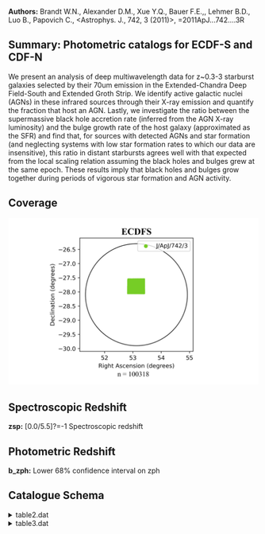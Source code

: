 **Authors:** Brandt W.N., Alexander D.M., Xue Y.Q., Bauer F.E.,, Lehmer B.D., Luo B., Papovich C., <Astrophys. J., 742, 3 (2011)>, =2011ApJ...742....3R

## Summary: Photometric catalogs for ECDF-S and CDF-N 

We present an analysis of deep multiwavelength data for z~0.3-3 starburst galaxies selected by their 70um emission in the Extended-Chandra Deep Field-South and Extended Groth Strip. We identify active galactic nuclei (AGNs) in these infrared sources through their X-ray emission and quantify the fraction that host an AGN. Lastly, we investigate the ratio between the supermassive black hole accretion rate (inferred from the AGN X-ray luminosity) and the bulge growth rate of the host galaxy (approximated as the SFR) and find that, for sources with detected AGNs and star formation (and neglecting systems with low star formation rates to which our data are insensitive), this ratio in distant starbursts agrees well with that expected from the local scaling relation assuming the black holes and bulges grew at the same epoch. These results imply that black holes and bulges grow together during periods of vigorous star formation and AGN activity.
## Coverage
![image](https://raw.githubusercontent.com/joshgithubbin/Sherlock-DDF/refs/heads/main/Catalogue%20Plotting/Catalogues/J-ApJ-742-3/Subcatalogues/ECDFS/Plots/fieldcover.png)
## Spectroscopic Redshift 
 
**zsp:** [0.0/5.5]?=-1 Spectroscopic redshift 
 

## Photometric Redshift 
 
**b_zph:** Lower 68% confidence interval on zph 
 

## Catalogue Schema

<details>
<summary>table2.dat</summary>

| Bytes   | Format   | Units      | Label     | Explanations                                                  |
|:--------|:---------|:-----------|:----------|:--------------------------------------------------------------|
| 1- 10   | F10.7    | deg        | RAdeg     | [52.80/53.42] Right Ascension J2000)                          |
| 12- 22  | F11.7    | deg        | DEdeg     | [-28.07/-27.52] Declination (J2000)                           |
| 24- 32  | F9.7     | ---        | zph       | [0/6.3] Photometric redshift                                  |
| 34- 42  | F9.7     | ---        | b_zph     | Lower 68% confidence interval on zphot                        |
| 44- 52  | F9.7     | ---        | B_zph     | Upper 68% confidence interval on zphot                        |
| 54- 62  | F9.7     | ---        | lz95      | Lower 95% confidence interval on zphot                        |
| 64- 72  | F9.7     | ---        | uz95      | Upper 95% confidence interval on zphot                        |
| 74- 80  | F7.4     | ---        | zsp       | [0.0034/5.828]?=-1 Spectroscopic redshift                     |
| 82- 83  | I2       | ---        | r_zsp     | ?=-1 Reference for zsp (1)                                    |
| 85- 90  | A6       | ---        | T         | Type of best-fit template (Galaxy, Hybrid, Star               |
| 92- 96  | I5       | ---        | X-ID      | ?=-1 Associated 2Ms CDF-S or 250ks                            |
| 98      | I1       | ---        | G-ID      | [0/1] Source inside GOODS-S region? (1=yes)                   |
| 100-107 | F8.4     | mag        | FUV       | ?=-99 GALEX FUV band AB magnitude (153nm) [DR4]               |
| 109-116 | F8.4     | mag        | e_FUV     | ?=-99 Uncertainty in FUV                                      |
| 118-125 | F8.4     | mag        | NUV       | ?=-99 GALEX NUV band AB magnitude (231nm) [DR4]               |
| 127-134 | F8.4     | mag        | e_NUV     | ?=-99 Uncertainty in NUV                                      |
| 136-146 | F11.7    | mag        | UMYC      | ?=-99 MUSYC U band AB magnitude (3)                           |
| 148-155 | F8.4     | mag        | e_UMYC    | ?=-99 Uncertainty in UMYC                                     |
| 157-164 | F8.4     | mag        | BMYC      | ?=-99 MUSYC B band AB magnitude (3)                           |
| 166-173 | F8.4     | mag        | e_BMYC    | ?=-99 Uncertainty in BMYC                                     |
| 175-182 | F8.4     | mag        | VMYC      | ?=-99 MUSYC V band AB magnitude (3)                           |
| 184-191 | F8.4     | mag        | e_VMYC    | ?=-99 Uncertainty in VMYC                                     |
| 193-200 | F8.4     | mag        | RMYC      | ?=-99 MUSYC R band AB magnitude (3)                           |
| 202-209 | F8.4     | mag        | e_RMYC    | ?=-99 Uncertainty in RMYC                                     |
| 211-218 | F8.4     | mag        | IMYC      | ?=-99 MUSYC I band AB magnitude (3)                           |
| 220-227 | F8.4     | mag        | e_IMYC    | ?=-99 Uncertainty in IMYC                                     |
| 229-236 | F8.4     | mag        | O3MYC     | ?=-99 MUSYC O3 (501nm) band AB magnitude (3)                  |
| 238-245 | F8.4     | mag        | e_O3MYC   | ?=-99 Uncertainty in O3MYC                                    |
| 247-254 | F8.4     | mag        | ZMYC      | ?=-99 MUSYC Z band AB magnitude (3)                           |
| 256-263 | F8.4     | mag        | e_ZMYC    | ?=-99 Uncertainty in ZMYC                                     |
| 265-272 | F8.4     | mag        | JMYC      | ?=-99 MUSYC J band AB magnitude (3)                           |
| 274-281 | F8.4     | mag        | e_JMYC    | ?=-99 Uncertainty in JMYC                                     |
| 283-290 | F8.4     | mag        | KMYC      | ?=-99 MUSYC K band AB magnitude (3)                           |
| 292-299 | F8.4     | mag        | e_KMYC    | ?=-99 Uncertainty in KMYC                                     |
| 301-308 | F8.4     | mag        | UMIC      | ?=-99 MUSIC U band AB magnitude (5)                           |
| 310-317 | F8.4     | mag        | e_UMIC    | ?=-99 Uncertainty in UMIC                                     |
| 319-325 | F7.3     | mag        | U35MIC    | ?=-99 MUSIC U_35_ band AB magnitude (359nm) (5)               |
| 327-334 | F8.4     | mag        | e_U35MIC  | ?=-99 Uncertainty in U35MIC                                   |
| 336-342 | F7.3     | mag        | U38MIC    | ?=-99 MUSIC U_38_ band AB magnitude (368nm) (5)               |
| 344-351 | F8.4     | mag        | e_U38MIC  | ?=-99 Uncertainty in U38MIC                                   |
| 353-359 | F7.3     | mag        | F435W     | ?=-99 HST/WFPC2 F435W band AB magnitude                       |
| 361-368 | F8.4     | mag        | e_F435W   | ?=-99 Uncertainty in F435W                                    |
| 370-376 | F7.3     | mag        | F606W     | ?=-99 HST/WFPC2 F606W band AB magnitude                       |
| 378-385 | F8.4     | mag        | e_F606W   | ?=-99 Uncertainty in F606W                                    |
| 387-393 | F7.3     | mag        | F775W     | ?=-99 HST/WFPC2 F775W band AB magnitude                       |
| 395-402 | F8.4     | mag        | e_F775W   | ?=-99 Uncertainty in F775W                                    |
| 404-410 | F7.3     | mag        | F850LP    | ?=-99 HST/WFPC2 F850LP band AB magnitude                      |
| 412-419 | F8.4     | mag        | e_F850LP  | ?=-99 Uncertainty in F850LP                                   |
| 421-427 | F7.3     | mag        | JMIC      | ?=-99 MUSIC J band AB magnitude (5)                           |
| 429-436 | F8.4     | mag        | e_JMIC    | ?=-99 Uncertainty in JMIC                                     |
| 438-444 | F7.3     | mag        | HMIC      | ?=-99 MUSIC H band AB magnitude (5)                           |
| 446-453 | F8.4     | mag        | e_HMIC    | ?=-99 Uncertainty in HMIC                                     |
| 455-461 | F7.3     | mag        | KMIC      | ?=-99 MUSIC K band AB magnitude (5)                           |
| 463-470 | F8.4     | mag        | e_KMIC    | ?=-99 Uncertainty in KMIC                                     |
| 472-479 | F8.4     | mag        | UC17      | ?=-99 COMBO-17 U band AB magnitude (4)                        |
| 481-488 | F8.4     | mag        | e_UC17    | ?=-99 Uncertainty in UC17                                     |
| 490-497 | F8.4     | mag        | BC17      | ?=-99 COMBO-17 B band AB magnitude (4)                        |
| 499-506 | F8.4     | mag        | e_BC17    | ?=-99 Uncertainty in BC17                                     |
| 508-515 | F8.4     | mag        | VC17      | ?=-99 COMBO-17 V band AB magnitude (4)                        |
| 517-524 | F8.4     | mag        | e_VC17    | ?=-99 Uncertainty in VC17                                     |
| 526-533 | F8.4     | mag        | RC17      | ?=-99 COMBO-17 R band AB magnitude (4)                        |
| 535-542 | F8.4     | mag        | e_RC17    | ?=-99 Uncertainty in RC17                                     |
| 544-551 | F8.4     | mag        | IC17      | ?=-99 COMBO-17 I band AB magnitude (4)                        |
| 553-560 | F8.4     | mag        | e_IC17    | ?=-99 Uncertainty in IC17                                     |
| 562-569 | F8.4     | mag        | 420C17    | ?=-99 COMBO-17 filter 420nm AB magnitude (4)                  |
| 571-578 | F8.4     | mag        | e_420C17  | ?=-99 Uncertainty in 420C17                                   |
| 580-587 | F8.4     | mag        | 464C17    | ?=-99 COMBO-17 filter 464nm AB magnitude (4)                  |
| 589-596 | F8.4     | mag        | e_464C17  | ?=-99 Uncertainty in 464C17                                   |
| 598-605 | F8.4     | mag        | 485C17    | ?=-99 COMBO-17 filter 485nm AB magnitude (4)                  |
| 607-614 | F8.4     | mag        | e_485C17  | ?=-99 Uncertainty in 485C17                                   |
| 616-623 | F8.4     | mag        | 518C17    | ?=-99 COMBO-17 filter 518nm AB magnitude (4)                  |
| 625-632 | F8.4     | mag        | e_518C17  | ?=-99 Uncertainty in 518C17                                   |
| 634-641 | F8.4     | mag        | 571C17    | ?=-99 COMBO-17 filter 571nm AB magnitude (4)                  |
| 643-650 | F8.4     | mag        | e_571C17  | ?=-99 Uncertainty in 571C17                                   |
| 652-659 | F8.4     | mag        | 604C17    | ?=-99 COMBO-17 filter 604nm AB magnitude (4)                  |
| 661-668 | F8.4     | mag        | e_604C17  | ?=-99 Uncertainty in 604C17                                   |
| 670-677 | F8.4     | mag        | 646C17    | ?=-99 COMBO-17 filter 646nm AB magnitude (4)                  |
| 679-686 | F8.4     | mag        | e_646C17  | ?=-99 Uncertainty in 646C17                                   |
| 688-695 | F8.4     | mag        | 696C17    | ?=-99 COMBO-17 filter 696nm AB magnitude (4)                  |
| 697-704 | F8.4     | mag        | e_696C17  | ?=-99 Uncertainty in 696C17                                   |
| 706-713 | F8.4     | mag        | 753C17    | ?=-99 COMBO-17 filter 753nm AB magnitude (4)                  |
| 715-722 | F8.4     | mag        | e_753C17  | ?=-99 Uncertainty in 753C17                                   |
| 724-731 | F8.4     | mag        | 815C17    | ?=-99 COMBO-17 filter 815nm AB magnitude (4)                  |
| 733-740 | F8.4     | mag        | e_815C17  | ?=-99 Uncertainty in 815C17                                   |
| 742-749 | F8.4     | mag        | 855C17    | ?=-99 COMBO-17 filter 855nm AB magnitude (4)                  |
| 751-758 | F8.4     | mag        | e_855C17  | ?=-99 Uncertainty in 855C17                                   |
| 760-767 | F8.4     | mag        | 915C17    | ?=-99 COMBO-17 filter 915nm AB magnitude (4)                  |
| 769-776 | F8.4     | mag        | e_915C17  | ?=-99 Uncertainty in 915C17                                   |
| 778-785 | F8.4     | mag        | [3.6]     | ?=-99 Spitzer/IRAC 3.6um band AB magnitude (6)                |
| 787-794 | F8.4     | mag        | e_[3.6]   | ?=-99 Uncertainty in [3.6]                                    |
| 796-803 | F8.4     | mag        | [4.5]     | ?=-99 Spitzer/IRAC 4.5um band AB magnitude (6)                |
| 805-812 | F8.4     | mag        | e_[4.5]   | ?=-99 Uncertainty in [4.5]                                    |
| 814-821 | F8.4     | mag        | [5.8]     | ?=-99 Spitzer/IRAC 5.8um band AB magnitude (6)                |
| 823-830 | F8.4     | mag        | e_[5.8]   | ?=-99 Uncertainty in [5.8]                                    |
| 832-839 | F8.4     | mag        | [8.0]     | ?=-99 Spitzer/IRAC 8.0um band AB magnitude (6)                |
| 841-848 | F8.4     | mag        | e_[8.0]   | ?=-99 Uncertainty in [8.0]                                    |
| 1       | =        | Vanzella   | et        | al. 2008, Cat. J/A+A/478/83;                                  |
| 2       | =        | Le         | Fevre     | et al. 2004, Cat. J/A+A/428/1043;                             |
| 3       | =        | Szokoly    | et        | al. 2004, Cat. J/ApJS/155/271;                                |
| 4       | =        | Croom      | et        | al. 2001, Cat. J/MNRAS/328/150;                               |
| 5       | =        | Dickinson  | et        | al. 2004, Cat. J/ApJ/600/L99;                                 |
| 6       | =        | van        | der       | Wel et al. 2004ApJ...601L...5V;                               |
| 7       | =        | Bunker     | et        | al. 2003MNRAS.342L..47B;                                      |
| 8       | =        | Stanway    | et        | al. 2004ApJ...607..704S;                                      |
| 9       | =        | Mignoli    | et        | al. 2005, Cat. J/A+A/437/883;                                 |
| 10      | =        | Silverman, | Mainieri, | et al., in preparation;                                       |
| 11      | =        | Cristiani  | et        | al. 2000A&A...359..489C;                                      |
| 12      | =        | Strolger   | et        | al. 2004, Cat. J/ApJ/613/200;                                 |
| 13      | =        | Ravikumar  | et        | al. 2007, Cat. J/A+A/465/1099;                                |
| 14      | =        | Stanway    | et        | al. 2004ApJ...607..704S;                                      |
| 15      | =        | Treister   | et        | al. 2009, Cat. J/ApJ/693/1713;                                |
| 16      | =        | Popesso    | et        | al. 2009A&A...494..443P (VIMOS VLT low-resolution survey);    |
| 17      | =        | Popesso    | et        | al. 2009A&A...494..443P (VIMOS VLT medium-resolution survey); |
| 18      | =        | Grazian    | et        | al. 2006, Cat. J/A+A/449/951;                                 |
| 19      | =        | Zheng      | et        | al. 2004, Cat. J/ApJS/155/73.                                 |
| 1003    | to       | -1033      | numbers   | and                                                           |
| 17      | optical  | catalog    | (Wolf     | et al. 2004, Cat. II/253;                                     |

**Note**: Spectroscopic reference as follows:
   1 = Vanzella et al. 2008, Cat. J/A+A/478/83;
   2 = Le Fevre et al. 2004, Cat. J/A+A/428/1043;
   3 = Szokoly et al. 2004, Cat. J/ApJS/155/271;
   4 = Croom et al. 2001, Cat. J/MNRAS/328/150;
   5 = Dickinson et al. 2004, Cat. J/ApJ/600/L99;
   6 = van der Wel et al. 2004ApJ...601L...5V;
   7 = Bunker et al. 2003MNRAS.342L..47B;
   8 = Stanway et al. 2004ApJ...607..704S;
   9 = Mignoli et al. 2005, Cat. J/A+A/437/883;
  10 = Silverman, Mainieri, et al., in preparation;
  11 = Cristiani et al. 2000A&A...359..489C;
  12 = Strolger et al. 2004, Cat. J/ApJ/613/200;
  13 = Ravikumar et al. 2007, Cat. J/A+A/465/1099;
  14 = Stanway et al. 2004ApJ...607..704S;
  15 = Treister et al. 2009, Cat. J/ApJ/693/1713;
  16 = Popesso et al. 2009A&A...494..443P (VIMOS VLT low-resolution survey);
  17 = Popesso et al. 2009A&A...494..443P (VIMOS VLT medium-resolution survey);
  18 = Grazian et al. 2006, Cat. J/A+A/449/951;
  19 = Zheng et al. 2004, Cat. J/ApJS/155/73.
Note (2): ID of the associated X-ray source (if any) from the 2Ms CDF-S catalog
          of Luo et al. (2008, Cat. J/ApJS/179/19, <[LBB2008] NNN> in Simbad) or
          the 250ks E-CDF-S catalog of Lehmer et al. (2005, Cat. J/ApJS/161/21,
          <[LBA2005] SNN> in Simbad (S1-S33) for -1003 to -1033 numbers and
          <[LBA2005] NNN> in Simbad) for other negative numbers.
Note (3): From the MUSYC BVR-detected optical catalog (Gawiser et al.
          2006, Cat. J/ApJS/162/1) and the MUSYC near-infrared catalog (Taylor
          et al. 2009, Cat. J/ApJS/183/295)
Note (4): From the COMBO-17 optical catalog (Wolf et al. 2004, Cat. II/253;
          2008A&A...492..933W)
Note (5): From the MUSIC catalog (Grazian et al. 2006, Cat. J/A+A/449/951)
Note (6): From the SIMPLE Spitzer IRAC catalog (Damen et al.
          2009ApJ...690..937D)

</details>

<details>
<summary>table3.dat</summary>

| Bytes   | Format   | Units    | Label    | Explanations                                    |
|:--------|:---------|:---------|:---------|:------------------------------------------------|
| 1- 11   | F11.7    | deg      | RAdeg    | [188.740/189.692] Right Ascension (J2000)       |
| 13- 22  | F10.7    | deg      | DEdeg    | [61.963/62.410] Declination (J2000)             |
| 24- 30  | F7.5     | ---      | zph      | [0/6.04918] Photometric redshift                |
| 32- 38  | F7.5     | ---      | b_zph    | Lower 68% confidence interval on zph            |
| 40- 46  | F7.5     | ---      | B_zph    | Upper 68% confidence interval on zph            |
| 48- 54  | F7.5     | ---      | lz95     | Lower 95% confidence interval on zph            |
| 56- 62  | F7.5     | ---      | uz95     | Upper 95% confidence interval on zph            |
| 64- 71  | F8.5     | ---      | zsp      | [0.0/5.5]?=-1 Spectroscopic redshift            |
| 73- 74  | I2       | ---      | r_zsp    | [1/7]?=-1 Reference for zsp (1)                 |
| 76      | I1       | ---      | T        | [0/4] Type of best-fit template (4=WD, 3=star,  |
| 78- 80  | I3       | ---      | X-ID     | [1/582]?=-1 In 2Ms CDF-N X-ray source catalog?  |
| 82      | I1       | ---      | G-ID     | [0/1] Source inside GOODS-N region? (1=yes)     |
| 84- 94  | F11.7    | mag      | Umag     | ?=-99 U band AB magnitude (2)                   |
| 96-106  | F11.7    | mag      | e_Umag   | ?=-99 Uncertainty in Umag                       |
| 108-118 | F11.7    | mag      | Bmag     | ?=-99 B band AB magnitude (2)                   |
| 120-130 | F11.7    | mag      | e_Bmag   | ?=-99 Uncertainty in Bmag                       |
| 132-142 | F11.7    | mag      | Vmag     | ?=-99 V band AB magnitude (2)                   |
| 144-154 | F11.7    | mag      | e_Vmag   | ?=-99 Uncertainty in Vmag                       |
| 156-166 | F11.7    | mag      | Rmag     | ?=-99 R band AB magnitude (2)                   |
| 168-178 | F11.7    | mag      | e_Rmag   | ?=-99 Uncertainty in Rmag                       |
| 180-190 | F11.7    | mag      | Imag     | ?=-99 I band AB magnitude (2)                   |
| 192-202 | F11.7    | mag      | e_Imag   | ?=-99 Uncertainty in Imag                       |
| 204-214 | F11.7    | mag      | Zmag     | ?=-99 Z band AB magnitude (2)                   |
| 216-226 | F11.7    | mag      | e_Zmag   | ?=-99 Uncertainty in Zmag                       |
| 228-238 | F11.7    | mag      | HKmag    | ?=-99 HK band AB magnitude (2)                  |
| 240-250 | F11.7    | mag      | e_HKmag  | ?=-99 Uncertainty in HKmag                      |
| 252-262 | F11.7    | mag      | [3.6]    | ?=-99 Spitzer/IRAC 3.6um band AB magnitude (2)  |
| 264-274 | F11.7    | mag      | e_[3.6]  | ?=-99 Uncertainty in [3.6]                      |
| 276-286 | F11.7    | mag      | [4.5]    | ?=-99 Spitzer/IRAC 4.5um band AB magnitude (2)  |
| 288-298 | F11.7    | mag      | e_[4.5]  | ?=-99 Uncertainty in [4.5]                      |
| 300-310 | F11.7    | mag      | [5.8]    | ?=-99 Spitzer/IRAC 5.8um band AB magnitude (2)  |
| 312-322 | F11.7    | mag      | e_[5.8]  | ?=-99 Uncertainty in [5.8]                      |
| 324-334 | F11.7    | mag      | [8.0]    | ?=-99 Spitzer/IRAC 8.0um band AB magnitude (2)  |
| 336-346 | F11.7    | mag      | e_[8.0]  | ?=-99 Uncertainty in [8.0]                      |
| 348-358 | F11.7    | mag      | F435W    | ?=-99 HST/WFPC2 F435W band mag (2)              |
| 360-370 | F11.7    | mag      | e_F435W  | ?=-99 Uncertainty in F435W                      |
| 372-382 | F11.7    | mag      | F606W    | ?=-99 HST/WFPC2 F606W band AB magnitude (2)     |
| 384-394 | F11.7    | mag      | e_F606W  | ?=-99 Uncertainty in F606W                      |
| 396-406 | F11.7    | mag      | F775W    | ?=-99 HST/WFPC2 F775W band mag (2)              |
| 408-418 | F11.7    | mag      | e_F775W  | ?=-99 Uncertainty in F775W                      |
| 420-430 | F11.7    | mag      | F850LP   | ?=-99 HST/WFPC2 F850LP band AB magnitude (2)    |
| 432-442 | F11.7    | mag      | e_F850LP | ?=-99 Uncertainty in F850LP                     |
| 444-454 | F11.7    | mag      | NUV      | ?=-99 GALEX NUV band AB magnitude (231nm) [DR4] |
| 456-466 | F11.7    | mag      | e_NUV    | ?=-99 Uncertainty in NUV                        |
| 468-478 | F11.7    | mag      | FUV      | ?=-99 GALEX FUV band AB magnitude (153nm) [DR4] |
| 480-490 | F11.7    | mag      | e_FUV    | ?=-99 Uncertainty in FUV                        |
| 492-502 | F11.7    | mag      | Kmag     | ?=-99 Ks band AB magnitude (3)                  |
| 1       | =        | Barger   | et       | al. (2008, Cat. J/ApJ/689/687);                 |
| 2       | =        | Cowie    | et       | al. (2004, Cat. J/AJ/127/3137);                 |
| 3       | =        | Wirth    | et       | al. (2004, Cat. J/AJ/127/3121);                 |
| 4       | =        | Reddy    | et       | al. (2006, Cat. J/ApJ/653/1004);                |
| 5       | =        | Barger   | et       | al. (2003, Cat. J/AJ/126/632);                  |
| 6       | =        | Trouille | et       | al. (2008, Cat. J/ApJS/179/1);                  |
| 7       | =        | Chapman  | et       | al. (2005, Cat. J/ApJ/622/772).                 |

**Note**: Reference as follows:
   1 = Barger et al. (2008, Cat. J/ApJ/689/687);
   2 = Cowie et al. (2004, Cat. J/AJ/127/3137);
   3 = Wirth et al. (2004, Cat. J/AJ/127/3121);
   4 = Reddy et al. (2006, Cat. J/ApJ/653/1004);
   5 = Barger et al. (2003, Cat. J/AJ/126/632);
   6 = Trouille et al. (2008, Cat. J/ApJS/179/1);
   7 = Chapman et al. (2005, Cat. J/ApJ/622/772).
Note (2): From the GOODS-N HST ACS and Spitzer IRAC photometric catalogs
     (Dickinson et al. 2003mglh.conf..324D) and the CDF-N Spitzer IRAC
     catalog derived from unpublished IRAC archival data.
Note (3): From the the ACS GOODS-N region Ks (<24.5) catalog (Barger et al.
     2008, Cat. J/ApJ/689/687).

</details>
